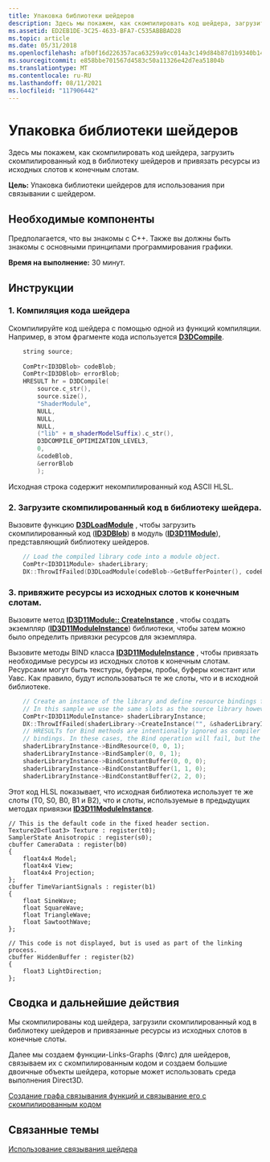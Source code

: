 ```yaml
---
title: Упаковка библиотеки шейдеров
description: Здесь мы покажем, как скомпилировать код шейдера, загрузить скомпилированный код в библиотеку шейдеров и привязать ресурсы из исходных слотов к конечным слотам.
ms.assetid: ED2EB1DE-3C25-4633-BFA7-C535ABBBAD28
ms.topic: article
ms.date: 05/31/2018
ms.openlocfilehash: afb0f16d226357aca63259a9cc014a3c149d84b87d1b9340b1452b802e0df410
ms.sourcegitcommit: e858bbe701567d4583c50a11326e42d7ea51804b
ms.translationtype: MT
ms.contentlocale: ru-RU
ms.lasthandoff: 08/11/2021
ms.locfileid: "117906442"
---
```

# <a name="packaging-a-shader-library"></a>Упаковка библиотеки шейдеров

Здесь мы покажем, как скомпилировать код шейдера, загрузить скомпилированный код в библиотеку шейдеров и привязать ресурсы из исходных слотов к конечным слотам.

**Цель:** Упаковка библиотеки шейдеров для использования при связывании с шейдером.

## <a name="prerequisites"></a>Необходимые компоненты

Предполагается, что вы знакомы с C++. Также вы должны быть знакомы с основными принципами программирования графики.

**Время на выполнение:** 30 минут.

## <a name="instructions"></a>Инструкции

### <a name="1-compiling-your-shader-code"></a>1. Компиляция кода шейдера

Скомпилируйте код шейдера с помощью одной из функций компиляции. Например, в этом фрагменте кода используется [**D3DCompile**](/windows/win32/api/d3dcompiler/nf-d3dcompiler-d3dcompile).

```cpp
    string source;
 
    ComPtr<ID3DBlob> codeBlob;
    ComPtr<ID3DBlob> errorBlob;
    HRESULT hr = D3DCompile(
        source.c_str(),
        source.size(),
        "ShaderModule",
        NULL,
        NULL,
        NULL,
        ("lib" + m_shaderModelSuffix).c_str(),
        D3DCOMPILE_OPTIMIZATION_LEVEL3,
        0,
        &codeBlob,
        &errorBlob
        );
```

Исходная строка содержит некомпилированный код ASCII HLSL.

### <a name="2-load-the-compiled-code-into-a-shader-library"></a>2. Загрузите скомпилированный код в библиотеку шейдера.

Вызовите функцию [**D3DLoadModule**](/windows/desktop/api/D3Dcompiler/nf-d3dcompiler-d3dloadmodule) , чтобы загрузить скомпилированный код ([**ID3DBlob**](/previous-versions/windows/desktop/legacy/ff728743(v=vs.85))) в модуль ([**ID3D11Module**](/windows/desktop/api/d3d11shader/nn-d3d11shader-id3d11module)), представляющий библиотеку шейдеров.


```C++
    // Load the compiled library code into a module object.
    ComPtr<ID3D11Module> shaderLibrary;
    DX::ThrowIfFailed(D3DLoadModule(codeBlob->GetBufferPointer(), codeBlob->GetBufferSize(), &shaderLibrary));
```



### <a name="3-bind-resources-from-source-slots-to-destination-slots"></a>3. привяжите ресурсы из исходных слотов к конечным слотам.

Вызовите метод [**ID3D11Module:: CreateInstance**](/windows/desktop/api/d3d11shader/nf-d3d11shader-id3d11module-createinstance) , чтобы создать экземпляр ([**ID3D11ModuleInstance**](/windows/desktop/api/d3d11shader/nn-d3d11shader-id3d11moduleinstance)) библиотеки, чтобы затем можно было определить привязки ресурсов для экземпляра.

Вызовите методы BIND класса [**ID3D11ModuleInstance**](/windows/desktop/api/d3d11shader/nn-d3d11shader-id3d11moduleinstance) , чтобы привязать необходимые ресурсы из исходных слотов к конечным слотам. Ресурсами могут быть текстуры, буферы, пробы, буферы констант или Уавс. Как правило, будут использоваться те же слоты, что и в исходной библиотеке.


```C++
    // Create an instance of the library and define resource bindings for it.
    // In this sample we use the same slots as the source library however this is not required.
    ComPtr<ID3D11ModuleInstance> shaderLibraryInstance;
    DX::ThrowIfFailed(shaderLibrary->CreateInstance("", &shaderLibraryInstance));
    // HRESULTs for Bind methods are intentionally ignored as compiler optimizations may eliminate the source
    // bindings. In these cases, the Bind operation will fail, but the final shader will function normally.
    shaderLibraryInstance->BindResource(0, 0, 1);
    shaderLibraryInstance->BindSampler(0, 0, 1);
    shaderLibraryInstance->BindConstantBuffer(0, 0, 0);
    shaderLibraryInstance->BindConstantBuffer(1, 1, 0);
    shaderLibraryInstance->BindConstantBuffer(2, 2, 0);
```



Этот код HLSL показывает, что исходная библиотека использует те же слоты (T0, S0, B0, B1 и B2), что и слоты, используемые в предыдущих методах привязки [**ID3D11ModuleInstance**](/windows/desktop/api/d3d11shader/nn-d3d11shader-id3d11moduleinstance).

``` syntax
// This is the default code in the fixed header section.
Texture2D<float3> Texture : register(t0);
SamplerState Anisotropic : register(s0);
cbuffer CameraData : register(b0)
{
    float4x4 Model;
    float4x4 View;
    float4x4 Projection;
};
cbuffer TimeVariantSignals : register(b1)
{
    float SineWave;
    float SquareWave;
    float TriangleWave;
    float SawtoothWave;
};

// This code is not displayed, but is used as part of the linking process.
cbuffer HiddenBuffer : register(b2)
{
    float3 LightDirection;
};
```

## <a name="summary-and-next-steps"></a>Сводка и дальнейшие действия

Мы скомпилированы код шейдера, загрузили скомпилированный код в библиотеку шейдеров и привязанные ресурсы из исходных слотов в конечные слоты.

Далее мы создаем функции-Links-Graphs (Флгс) для шейдеров, связываем их с скомпилированным кодом и создаем большие двоичные объекты шейдера, которые может использовать среда выполнения Direct3D.

[Создание графа связывания функций и связывание его с скомпилированным кодом](constructing-a-function-linking-graph.md)

## <a name="related-topics"></a>Связанные темы

<dl> <dt>

[Использование связывания шейдера](using-shader-linking.md)
</dt> </dl>

 

 